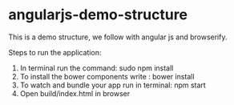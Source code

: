angularjs-demo-structure
========================

This is a demo structure, we follow with angular js and browserify.

Steps to run the application:

1. In terminal run the command: sudo npm install
2. To install the bower components write : bower install
2. To watch and bundle your app run in terminal: npm start
3. Open build/index.html in browser
